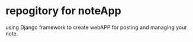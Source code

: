# repogitory for noteApp
using Django framework to create webAPP for posting and managing your note.

